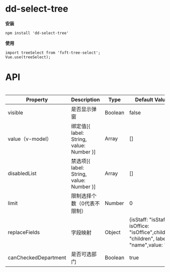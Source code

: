 # dd-select-tree

**安装**

```
npm install 'dd-select-tree'
```

**使用**

```
import treeSelect from 'fxft-tree-select';
Vue.use(treeSelect);
```

<h1>API<h1>

| Property             | Description                               | Type    | Default Value                                                |
| -------------------- | ----------------------------------------- | ------- | ------------------------------------------------------------ |
| visible              | 是否显示弹窗                              | Boolean | false                                                        |
| value（v-model）     | 绑定值[{ label: String,  value: Number }] | Array   | []                                                           |
| disabledList         | 禁选项[{ label: String,  value: Number }] | Array   | []                                                           |
| limit                | 限制选择个数（0代表不限制）               | Number  | 0                                                            |
| replaceFields        | 字段映射                                  | Object  | {isStaff: "isStaff",  isOffice: "isOffice",children: "children",                    label: "name",value: 'id'} |
| canCheckedDepartment | 是否可选部门                              | Boolean | true                                                         |

